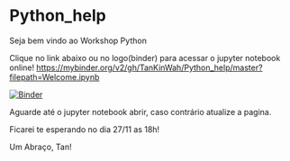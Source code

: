 # Python_help

Seja bem vindo ao Workshop Python

Clique no link abaixo ou no logo(binder) para acessar o jupyter notebook online!
https://mybinder.org/v2/gh/TanKinWah/Python_help/master?filepath=Welcome.ipynb

[![Binder](https://mybinder.org/badge_logo.svg)](https://mybinder.org/v2/gh/TanKinWah/Python_help/master?filepath=Welcome.ipynb)

Aguarde até o jupyter notebook abrir, caso contrário atualize a pagina.

Ficarei te esperando no dia 27/11 as 18h!

Um Abraço, Tan!
